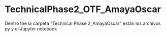 # TechnicalPhase2_OTF_AmayaOscar

Dentro the la carpeta "Technical Phase 2_AmayaOscar" están los archivos py y el Jupyter notebook
